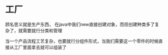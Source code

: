 # 工厂
顾名思义就是生产东西，
在java中我们new直接创建对象，而但创建种类多了复杂了，就需要就行分类和管理

当一个产品流程工艺复杂，也要就行分组件形式，当我们需要这一个零件的时候直接从工厂里面拿去就可以组装了